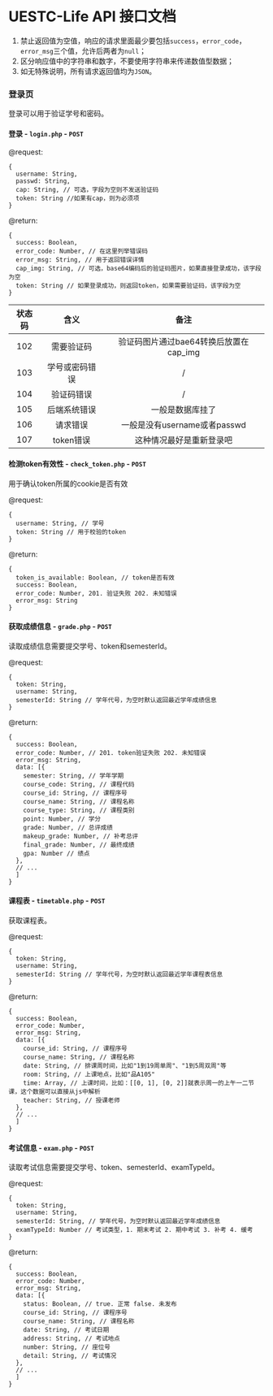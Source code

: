 # UESTC-Life API 接口文档

1. 禁止返回值为空值，响应的请求里面最少要包括`success`，`error_code`，`error_msg`三个值，允许后两者为`null`；
2. 区分响应值中的字符串和数字，不要使用字符串来传递数值型数据；
3. 如无特殊说明，所有请求返回值均为`JSON`。

### 登录页

登录可以用于验证学号和密码。

#### 登录 - `login.php` - `POST`  

@request:  
```jsonc
{
  username: String,
  passwd: String,
  cap: String, // 可选，字段为空则不发送验证码
  token: String //如果有cap，则为必须项
}
```

@return:  
```jsonc
{
  success: Boolean,
  error_code: Number, // 在这里列举错误码
  error_msg: String, // 用于返回错误详情
  cap_img: String, // 可选，base64编码后的验证码图片，如果直接登录成功，该字段为空
  token: String // 如果登录成功，则返回token，如果需要验证码，该字段为空
}
```

状态码|含义|备注
:---:|:---:|:---:
102|需要验证码|验证码图片通过bae64转换后放置在cap_img
103|学号或密码错误|/
104|验证码错误|/
105|后端系统错误|一般是数据库挂了
106|请求错误|一般是没有username或者passwd
107|token错误|这种情况最好是重新登录吧
#### 检测token有效性 - `check_token.php` - `POST`
用于确认token所属的cookie是否有效

@request:
```jsonc
{
  username: String, // 学号
  token: String // 用于校验的token
}
```

@return:
```jsonc
{
  token_is_available: Boolean, // token是否有效
  success: Boolean,
  error_code: Number, 201. 验证失败 202. 未知错误
  error_msg: String
}
```
#### 获取成绩信息 - `grade.php` - `POST`
读取成绩信息需要提交学号、token和semesterId。

@request:
```jsonc
{
  token: String,
  username: String,
  semesterId: String // 学年代号，为空时默认返回最近学年成绩信息
}
```

@return:
```jsonc
{
  success: Boolean,
  error_code: Number, // 201. token验证失败 202. 未知错误
  error_msg: String,
  data: [{
    semester: String, // 学年学期
    course_code: String, // 课程代码
    course_id: String, // 课程序号
    course_name: String, // 课程名称
    course_type: String, // 课程类别
    point: Number, // 学分
    grade: Number, // 总评成绩
    makeup_grade: Number, // 补考总评
    final_grade: Number, // 最终成绩
    gpa: Number // 绩点
  }, 
  // ...
  ]
}
```

#### 课程表 - `timetable.php` - `POST`
获取课程表。

@request:
```jsonc
{
  token: String,
  username: String,
  semesterId: String // 学年代号，为空时默认返回最近学年课程表信息
}
```

@return:
```jsonc
{
  success: Boolean,
  error_code: Number,
  error_msg: String,
  data: [{
    course_id: String, // 课程序号
    course_name: String, // 课程名称
    date: String, // 排课周时间，比如"1到19周单周"、"1到5周双周"等
    room: String, // 上课地点，比如"品A105"
    time: Array, // 上课时间，比如：[[0, 1], [0, 2]]就表示周一的上午一二节课，这个数据可以直接从js中解析
    teacher: String, // 授课老师
  }, 
  // ...
  ]
}
```

#### 考试信息 - `exam.php` - `POST`
读取考试信息需要提交学号、token、semesterId、examTypeId。

@request:
```jsonc
{
  token: String,
  username: String,
  semesterId: String, // 学年代号，为空时默认返回最近学年成绩信息
  examTypeId: Number // 考试类型，1. 期末考试 2. 期中考试 3. 补考 4. 缓考
}
```
@return:
```jsonc
{
  success: Boolean,
  error_code: Number,
  error_msg: String,
  data: [{
    status: Boolean, // true. 正常 false. 未发布
    course_id: String, // 课程序号
    course_name: String, // 课程名称
    date: String, // 考试日期
    address: String, // 考试地点
    number: String, // 座位号
    detail: String, // 考试情况
  }, 
  // ...
  ]
}
```

